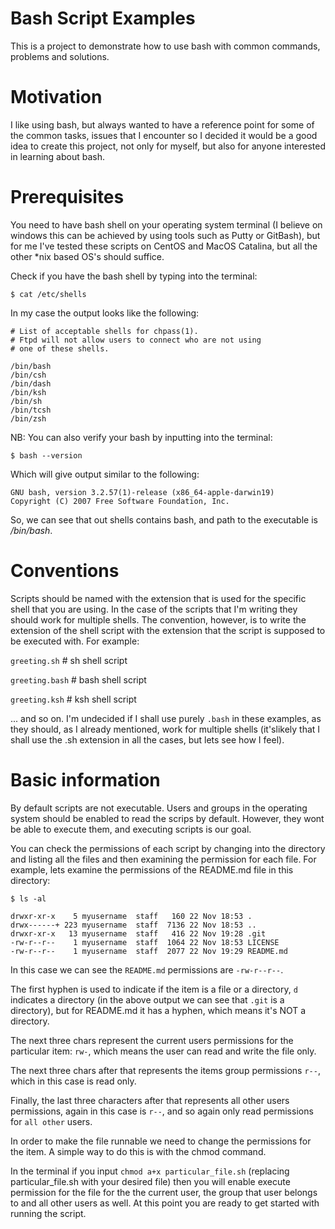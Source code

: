 # Bash Script Examples

This is a project to demonstrate how to use bash with common commands, problems and solutions.

# Motivation

I like using bash, but always wanted to have a reference point for some of the common tasks, issues that I encounter so I decided it would be a good idea to create this project, not only for myself, but also for anyone interested in learning about bash.

# Prerequisites

You need to have bash shell on your operating system terminal (I believe on windows this can be achieved by using tools such as Putty or GitBash), but for me I've tested these scripts on CentOS and MacOS Catalina, but all the other *nix based OS's should suffice.

Check if you have the bash shell by typing into the terminal:

```console
$ cat /etc/shells
```

In my case the output looks like the following:

```console
# List of acceptable shells for chpass(1).
# Ftpd will not allow users to connect who are not using
# one of these shells.

/bin/bash
/bin/csh
/bin/dash
/bin/ksh
/bin/sh
/bin/tcsh
/bin/zsh
```

NB: You can also verify your bash by inputting into the terminal:

```console
$ bash --version
```

Which will give output similar to the following:

```console
GNU bash, version 3.2.57(1)-release (x86_64-apple-darwin19)
Copyright (C) 2007 Free Software Foundation, Inc.
```

So, we can see that out shells contains bash, and path to the executable is */bin/bash*.

# Conventions

Scripts should be named with the extension that is used for the specific shell that you are using. In the case of the scripts that I'm writing they should work for multiple shells. The convention, however, is to write the extension of the shell script with the extension that the script is supposed to be executed with. For example:

`greeting.sh`  # sh shell script

`greeting.bash` # bash shell script

`greeting.ksh` # ksh shell script

... and so on. I'm undecided if I shall use purely `.bash` in these examples, as they should, as I already mentioned, work for multiple shells (it'slikely that I shall use the .sh extension in all the cases, but lets see how I feel).

# Basic information

By default scripts are not executable. Users and groups in the operating system should be enabled to read the scrips by default. However, they wont be able to execute them, and executing scripts is our goal.

You can check the permissions of each script by changing into the directory and listing all the files and then examining the permission for each file. For example, lets examine the permissions of the README.md file in this directory:

```console
$ ls -al

drwxr-xr-x    5 myusername  staff   160 22 Nov 18:53 .
drwx------+ 223 myusername  staff  7136 22 Nov 18:53 ..
drwxr-xr-x   13 myusername  staff   416 22 Nov 19:28 .git
-rw-r--r--    1 myusername  staff  1064 22 Nov 18:53 LICENSE
-rw-r--r--    1 myusername  staff  2077 22 Nov 19:29 README.md
```

In this case we can see the `README.md` permissions are `-rw-r--r--`.

The first hyphen is used to indicate if the item is a file or a directory, `d` indicates a directory (in the above output we can see that `.git` is a directory), but for README.md it has a hyphen, which means it's NOT a directory.

The next three chars represent the current users permissions for the particular item: `rw-`, which means the user can read and write the file only.

The next three chars after that represents the items group permissions
`r--`, which in this case is read only.

Finally, the last three characters after that represents all other users permissions, again in this case is
`r--`, and so again only read  permissions for `all other` users.


In order to make the file runnable we need to change the permissions for the item.
A simple way to do this is with the chmod command.

In the terminal if you input `chmod a+x particular_file.sh` (replacing particular_file.sh with your desired file) then you will enable execute permission for the file for the the current user, the group that user belongs to and all other users as well. At this point you are ready to get started with running the script.
